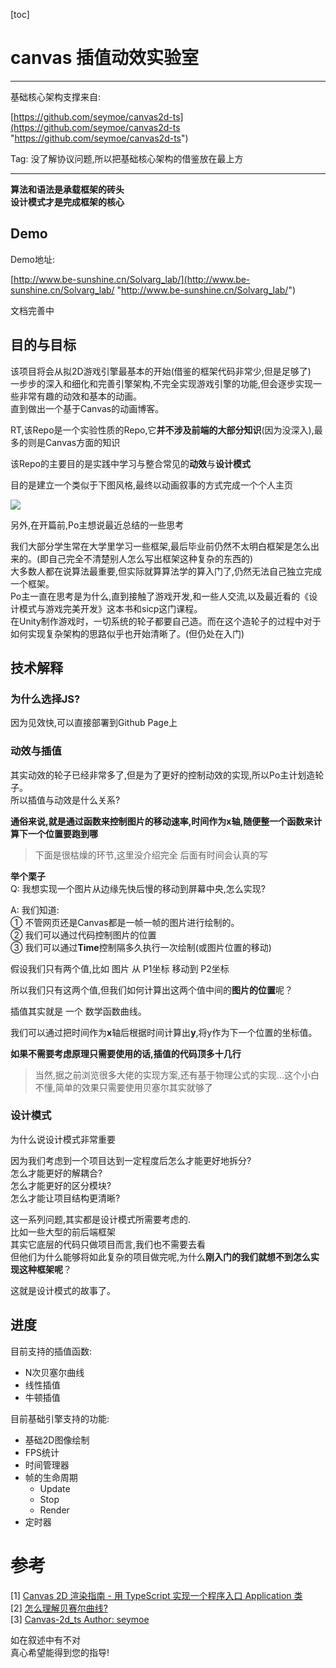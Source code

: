 [toc]

# canvas 插值动效实验室

-------------

基础核心架构支撑来自:  

[https://github.com/seymoe/canvas2d-ts](https://github.com/seymoe/canvas2d-ts "https://github.com/seymoe/canvas2d-ts")

Tag: 没了解协议问题,所以把基础核心架构的借鉴放在最上方

-------------  

**算法和语法是承载框架的砖头**  
**设计模式才是完成框架的核心**

## Demo

Demo地址:  

[http://www.be-sunshine.cn/Solvarg_lab/](http://www.be-sunshine.cn/Solvarg_lab/ "http://www.be-sunshine.cn/Solvarg_lab/")

文档完善中

## 目的与目标  

该项目将会从拟2D游戏引擎最基本的开始(借鉴的框架代码非常少,但是足够了)  
一步步的深入和细化和完善引擎架构,不完全实现游戏引擎的功能,但会逐步实现一些非常有趣的动效和基本的动画。  
直到做出一个基于Canvas的动画博客。 

RT,该Repo是一个实验性质的Repo,它**并不涉及前端的大部分知识**(因为没深入),最多的则是Canvas方面的知识  

该Repo的主要目的是实践中学习与整合常见的**动效**与**设计模式**

目的是建立一个类似于下图风格,最终以动画叙事的方式完成一个个人主页  

![](https://www.25xt.com/uploadfiles/ueditor/upload/image/20191205/1575517296842754.jpg)

另外,在开篇前,Po主想说最近总结的一些思考  

我们大部分学生常在大学里学习一些框架,最后毕业前仍然不太明白框架是怎么出来的。(即自己完全不清楚别人怎么写出框架这种复杂的东西的)  
大多数人都在说算法最重要,但实际就算算法学的算入门了,仍然无法自己独立完成一个框架。  
Po主一直在思考是为什么,直到接触了游戏开发,和一些人交流,以及最近看的《设计模式与游戏完美开发》这本书和sicp这门课程。  
在Unity制作游戏时，一切系统的轮子都要自己造。而在这个造轮子的过程中对于如何实现复杂架构的思路似乎也开始清晰了。(但仍处在入门)    

## 技术解释  
### 为什么选择JS?    
因为见效快,可以直接部署到Github Page上

### 动效与插值  

其实动效的轮子已经非常多了,但是为了更好的控制动效的实现,所以Po主计划造轮子。    
所以插值与动效是什么关系?  

**通俗来说,就是通过函数来控制图片的移动速率,时间作为x轴,随便整一个函数来计算下一个位置要跑到哪**

> 下面是很枯燥的环节,这里没介绍完全 后面有时间会认真的写

**举个栗子**  
Q: 我想实现一个图片从边缘先快后慢的移动到屏幕中央,怎么实现?  

A: 我们知道:  
① 不管网页还是Canvas都是一帧一帧的图片进行绘制的。  
② 我们可以通过代码控制图片的位置  
③ 我们可以通过**Time**控制隔多久执行一次绘制(或图片位置的移动)

假设我们只有两个值,比如 图片 从 P1坐标 移动到 P2坐标  

所以我们只有这两个值,但我们如何计算出这两个值中间的**图片的位置**呢？

插值其实就是 一个 数学函数曲线。

我们可以通过把时间作为**x**轴后根据时间计算出**y**,将y作为下一个位置的坐标值。

**如果不需要考虑原理只需要使用的话,插值的代码顶多十几行**

> 当然,据之前浏览很多大佬的实现方案,还有基于物理公式的实现...这个小白不懂,简单的效果只需要使用贝塞尔其实就够了


### 设计模式

为什么说设计模式非常重要  

因为我们考虑到一个项目达到一定程度后怎么才能更好地拆分?  
怎么才能更好的解耦合?  
怎么才能更好的区分模块?  
怎么才能让项目结构更清晰?  

这一系列问题,其实都是设计模式所需要考虑的.  
比如一些大型的前后端框架  
其实它底层的代码只做项目而言,我们也不需要去看  
但他们为什么能够将如此复杂的项目做完呢,为什么**刚入门的我们就想不到怎么实现这种框架呢**？  

这就是设计模式的故事了。


## 进度

目前支持的插值函数:  

- N次贝塞尔曲线
- 线性插值
- 牛顿插值

目前基础引擎支持的功能:  

- 基础2D图像绘制
- FPS统计
- 时间管理器
- 帧的生命周期
	- Update
	- Stop
	- Render
- 定时器



# 参考

[1] [Canvas 2D 渲染指南 - 用 TypeScript 实现一个程序入口 Application 类](https://blog.csdn.net/weixin_34310127/article/details/91444405)  
[2] [怎么理解贝赛尔曲线?](https://www.zhihu.com/question/29565629)  
[3] [Canvas-2d_ts Author: seymoe](https://github.com/seymoe/canvas2d-ts)

如在叙述中有不对  
真心希望能得到您的指导!  